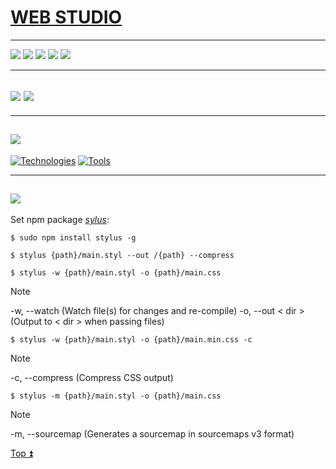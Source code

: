 <a id="top"></a>
# [WEB STUDIO](https://aleksey-dr.github.io/web-studio.v2-html-stylus-js/)
___
<a href="#1"><img src="https://img.shields.io/badge/Developer-512BD4?style=for-the-badge"/></a> <a href="#2"><img src="https://img.shields.io/badge/Technologies-ECD53F?style=for-the-badge"/></a> <a href="#3"><img src="https://img.shields.io/badge/Settings-007054?style=for-the-badge"/></a> <a href="#4"><img src="https://img.shields.io/badge/-FF4500?style=for-the-badge"/></a> <a href="#5"><img src="https://img.shields.io/badge/-A9225C?style=for-the-badge"/></a>
___
<a id="1"></a>
## <img src="https://img.shields.io/badge/Developer:-512BD4?style=for-the-badge"/> <a href="https://github.com/Aleksey-Dr"><img src="https://img.shields.io/badge/Aleksey-Dr-0099E5?style=for-the-badge&logo=github&logoColor=212121"/></a>
___
<a id="2"></a>
## <img src="https://img.shields.io/badge/Technologies:-ECD53F?style=for-the-badge"/>

[![Technologies](https://skillicons.dev/icons?i=html,css,js)](https://skillicons.dev)
[![Tools](https://skillicons.dev/icons?i=github,vscode,figma)](https://skillicons.dev)
___
<a id="3"></a>
## <img src="https://img.shields.io/badge/Settings:-007054?style=for-the-badge"/>

Set npm package _[sylus](https://www.npmjs.com/package/stylus)_:
```
$ sudo npm install stylus -g
```

```
$ stylus {path}/main.styl --out /{path} --compress
```

```
$ stylus -w {path}/main.styl -o {path}/main.css
```
> [!NOTE]
> -w, --watch (Watch file(s) for changes and re-compile)
> -o, --out < dir > (Output to < dir > when passing files)

```
$ stylus -w {path}/main.styl -o {path}/main.min.css -c
```
> [!NOTE]
> -c, --compress (Compress CSS output)

```
$ stylus -m {path}/main.styl -o {path}/main.css
```
> [!NOTE]
> -m, --sourcemap (Generates a sourcemap in sourcemaps v3 format)

[Top :arrow_double_up:](#top)